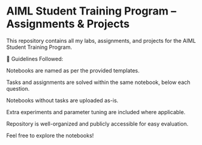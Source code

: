 # AIML Student Training Program – Assignments & Projects

This repository contains all my labs, assignments, and projects for the AIML Student Training Program.

📌 Guidelines Followed:

Notebooks are named as per the provided templates.

Tasks and assignments are solved within the same notebook, below each question.

Notebooks without tasks are uploaded as-is.

Extra experiments and parameter tuning are included where applicable.

Repository is well-organized and publicly accessible for easy evaluation.

Feel free to explore the notebooks!
